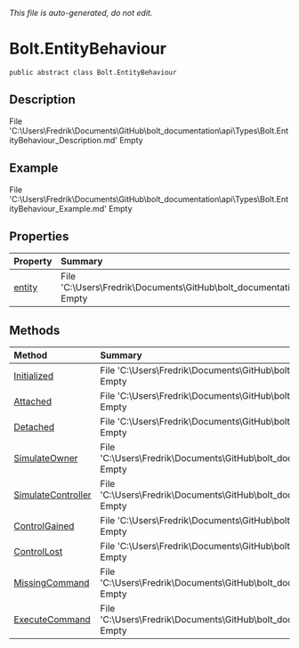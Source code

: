 *This file is auto-generated, do not edit.*

# Bolt.EntityBehaviour
`public abstract class Bolt.EntityBehaviour`
## Description
File 'C:\Users\Fredrik\Documents\GitHub\bolt_documentation\api\Types\Bolt.EntityBehaviour_Description.md' Empty
## Example
File 'C:\Users\Fredrik\Documents\GitHub\bolt_documentation\api\Types\Bolt.EntityBehaviour_Example.md' Empty
## Properties
| Property | Summary |
|:-----|:--------|
|[entity](Bolt.EntityBehaviour/P/entity.md)|File 'C:\Users\Fredrik\Documents\GitHub\bolt_documentation\api\Types\Bolt.EntityBehaviour\P\entity_Summary.md' Empty|
## Methods
| Method | Summary |
|:-----|:--------|
|[Initialized](Bolt.EntityBehaviour/M/Initialized.md)|File 'C:\Users\Fredrik\Documents\GitHub\bolt_documentation\api\Types\Bolt.EntityBehaviour\M\Initialized_Summary.md' Empty|
|[Attached](Bolt.EntityBehaviour/M/Attached.md)|File 'C:\Users\Fredrik\Documents\GitHub\bolt_documentation\api\Types\Bolt.EntityBehaviour\M\Attached_Summary.md' Empty|
|[Detached](Bolt.EntityBehaviour/M/Detached.md)|File 'C:\Users\Fredrik\Documents\GitHub\bolt_documentation\api\Types\Bolt.EntityBehaviour\M\Detached_Summary.md' Empty|
|[SimulateOwner](Bolt.EntityBehaviour/M/SimulateOwner.md)|File 'C:\Users\Fredrik\Documents\GitHub\bolt_documentation\api\Types\Bolt.EntityBehaviour\M\SimulateOwner_Summary.md' Empty|
|[SimulateController](Bolt.EntityBehaviour/M/SimulateController.md)|File 'C:\Users\Fredrik\Documents\GitHub\bolt_documentation\api\Types\Bolt.EntityBehaviour\M\SimulateController_Summary.md' Empty|
|[ControlGained](Bolt.EntityBehaviour/M/ControlGained.md)|File 'C:\Users\Fredrik\Documents\GitHub\bolt_documentation\api\Types\Bolt.EntityBehaviour\M\ControlGained_Summary.md' Empty|
|[ControlLost](Bolt.EntityBehaviour/M/ControlLost.md)|File 'C:\Users\Fredrik\Documents\GitHub\bolt_documentation\api\Types\Bolt.EntityBehaviour\M\ControlLost_Summary.md' Empty|
|[MissingCommand](Bolt.EntityBehaviour/M/MissingCommand.md)|File 'C:\Users\Fredrik\Documents\GitHub\bolt_documentation\api\Types\Bolt.EntityBehaviour\M\MissingCommand_Summary.md' Empty|
|[ExecuteCommand](Bolt.EntityBehaviour/M/ExecuteCommand.md)|File 'C:\Users\Fredrik\Documents\GitHub\bolt_documentation\api\Types\Bolt.EntityBehaviour\M\ExecuteCommand_Summary.md' Empty|
